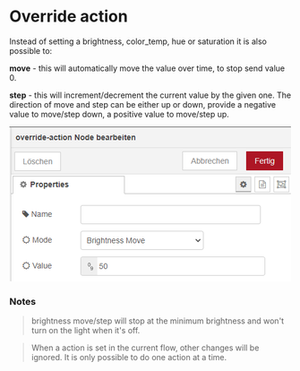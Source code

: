 # Override action

Instead of setting a brightness, color_temp, hue or saturation it is also possible to:

__move__ - this will automatically move the value over time, to stop send value 0.

__step__ - this will increment/decrement the current value by the given one.
The direction of move and step can be either up or down, provide a negative value to move/step down, a positive value to move/step up.

![img](img/override-action-config.png)

### Notes

> brightness move/step will stop at the minimum brightness and won't turn on the light when it's off.

> When a action is set in the current flow, other changes will be ignored. It is only possible to do one action at a time.
